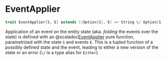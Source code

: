# EventApplier
```scala
trait EventApplier[S, E] extends ((Option[S], E) => String \/ Option[S])
```
Application of an event on the entity state (aka. *folding* the events over the state) is defined with an @scaladoc[EventApplier](endless.core.event.EventApplier) pure function, parametrized with the state `S` and events `E`. This is a tupled function of a possibly defined state and the event, leading to either a new version of the state or an error (`\/` is a type alias for `Either`).
